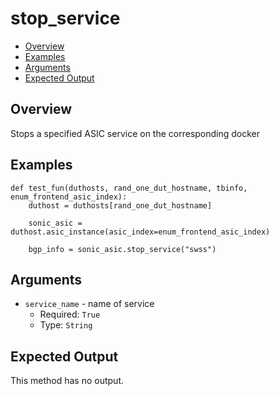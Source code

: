 # stop_service

- [Overview](#overview)
- [Examples](#examples)
- [Arguments](#arguments)
- [Expected Output](#expected-output)

## Overview
Stops a specified ASIC service on the corresponding docker

## Examples
```
def test_fun(duthosts, rand_one_dut_hostname, tbinfo, enum_frontend_asic_index):
    duthost = duthosts[rand_one_dut_hostname]

    sonic_asic = duthost.asic_instance(asic_index=enum_frontend_asic_index)

    bgp_info = sonic_asic.stop_service("swss")
```

## Arguments
- `service_name` - name of service
    - Required: `True`
    - Type: `String`

## Expected Output
This method has no output.